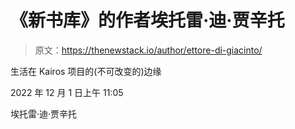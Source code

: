 # 《新书库》的作者埃托雷·迪·贾辛托

> 原文：<https://thenewstack.io/author/ettore-di-giacinto/>

生活在 Kairos 项目的(不可改变的)边缘

2022 年 12 月 1 日上午 11:05

埃托雷·迪·贾辛托
